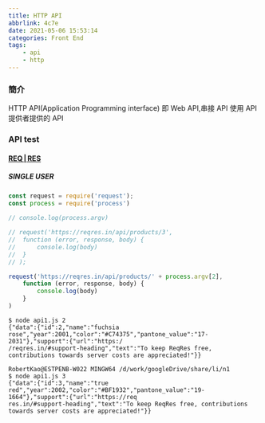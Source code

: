 ```yaml
---
title: HTTP	API
abbrlink: 4c7e
date: 2021-05-06 15:53:14
categories: Front End
tags:
	- api
	- http
---
```


### 簡介
HTTP API(Application Programming interface) 即 Web API,串接 API 使用 API 提供者提供的 API

### API test
#### [REQ | RES](https://reqres.in/)
##### SINGLE USER
``` js
const request = require('request');
const process = require('process')
	
// console.log(process.argv)

// request('https://reqres.in/api/products/3', 
// 	function (error, response, body) {
// 		console.log(body)
// 	}
// );

request('https://reqres.in/api/products/' + process.argv[2], 
	function (error, response, body) {
		console.log(body)
	}
)
```

``` bas
$ node api1.js 2
{"data":{"id":2,"name":"fuchsia rose","year":2001,"color":"#C74375","pantone_value":"17-2031"},"support":{"url":"https:/
/reqres.in/#support-heading","text":"To keep ReqRes free, contributions towards server costs are appreciated!"}}

RobertKao@ESTPENB-W022 MINGW64 /d/work/googleDrive/share/li/n1
$ node api1.js 3
{"data":{"id":3,"name":"true red","year":2002,"color":"#BF1932","pantone_value":"19-1664"},"support":{"url":"https://req
res.in/#support-heading","text":"To keep ReqRes free, contributions towards server costs are appreciated!"}}
``` 

